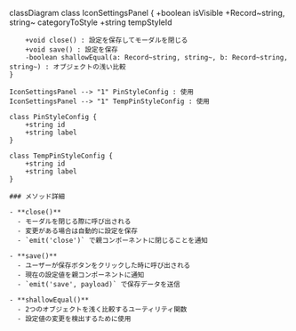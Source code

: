 classDiagram
    class IconSettingsPanel {
        +boolean isVisible
        +Record~string, string~ categoryToStyle
        +string tempStyleId
        
        +void close() : 設定を保存してモーダルを閉じる
        +void save() : 設定を保存
        -boolean shallowEqual(a: Record~string, string~, b: Record~string, string~) : オブジェクトの浅い比較
    }
    
    IconSettingsPanel --> "1" PinStyleConfig : 使用
    IconSettingsPanel --> "1" TempPinStyleConfig : 使用
    
    class PinStyleConfig {
        +string id
        +string label
    }
    
    class TempPinStyleConfig {
        +string id
        +string label
    }
```
### メソッド詳細

- **close()**
  - モーダルを閉じる際に呼び出される
  - 変更がある場合は自動的に設定を保存
  - `emit('close')` で親コンポーネントに閉じることを通知

- **save()**
  - ユーザーが保存ボタンをクリックした時に呼び出される
  - 現在の設定値を親コンポーネントに通知
  - `emit('save', payload)` で保存データを送信

- **shallowEqual()**
  - 2つのオブジェクトを浅く比較するユーティリティ関数
  - 設定値の変更を検出するために使用
